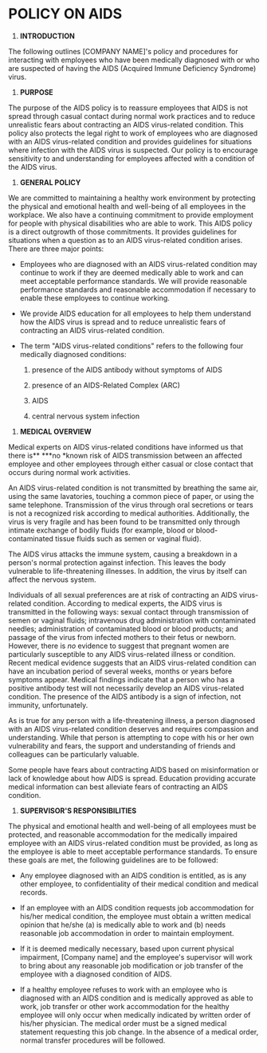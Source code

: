# POLICY ON AIDS

1.  **INTRODUCTION**

The following outlines \[COMPANY NAME\]'s policy and procedures for
interacting with employees who have been medically diagnosed with or who
are suspected of having the AIDS (Acquired Immune Deficiency Syndrome)
virus.

1.  **PURPOSE**

The purpose of the AIDS policy is to reassure employees that AIDS is not
spread through casual contact during normal work practices and to reduce
unrealistic fears about contracting an AIDS virus-related condition.
This policy also protects the legal right to work of employees who are
diagnosed with an AIDS virus-related condition and provides guidelines
for situations where infection with the AIDS virus is suspected. Our
policy is to encourage sensitivity to and understanding for employees
affected with a condition of the AIDS virus.

1.  **GENERAL POLICY**

We are committed to maintaining a healthy work environment by protecting
the physical and emotional health and well-being of all employees in the
workplace. We also have a continuing commitment to provide employment
for people with physical disabilities who are able to work. This AIDS
policy is a direct outgrowth of those commitments. It provides
guidelines for situations when a question as to an AIDS virus-related
condition arises. There are three major points:

-   Employees who are diagnosed with an AIDS virus-related condition may
    continue to work if they are deemed medically able to work and can
    meet acceptable performance standards. We will provide reasonable
    performance standards and reasonable accommodation if necessary to
    enable these employees to continue working.

-   We provide AIDS education for all employees to help them understand
    how the AIDS virus is spread and to reduce unrealistic fears of
    contracting an AIDS virus-related condition.

-   The term "AIDS virus-related conditions" refers to the following
    four medically diagnosed conditions:

    1.  presence of the AIDS antibody without symptoms of AIDS

    2.  presence of an AIDS-Related Complex (ARC)

    3.  AIDS

    4.  central nervous system infection

1.  **MEDICAL OVERVIEW**

Medical experts on AIDS virus-related conditions have informed us that
there is** ***no *known risk of AIDS transmission between an affected
employee and other employees through either casual or close contact that
occurs during normal work activities.

An AIDS virus-related condition is not transmitted by breathing the same
air, using the same lavatories, touching a common piece of paper, or
using the same telephone. Transmission of the virus through oral
secretions or tears is not a recognized risk according to medical
authorities. Additionally, the virus is very fragile and has been found
to be transmitted only through intimate exchange of bodily fluids (for
example, blood or blood-contaminated tissue fluids such as semen or
vaginal fluid).

The AIDS virus attacks the immune system, causing a breakdown in a
person's normal protection against infection. This leaves the body
vulnerable to life-threatening illnesses. In addition, the virus by
itself can affect the nervous system.

Individuals of all sexual preferences are at risk of contracting an AIDS
virus-related condition. According to medical experts, the AIDS virus is
transmitted in the following ways: sexual contact through transmission
of semen or vaginal fluids; intravenous drug administration with
contaminated needles; administration of contaminated blood or blood
products; and passage of the virus from infected mothers to their fetus
or newborn. However, there is *no* evidence to suggest that pregnant
women are particularly susceptible to any AIDS virus-related illness or
condition. Recent medical evidence suggests that an AIDS virus-related
condition can have an incubation period of several weeks, months or
years before symptoms appear. Medical findings indicate that a person
who has a positive antibody test will not necessarily develop an AIDS
virus-related condition. The presence of the AIDS antibody is a sign of
infection, not immunity, unfortunately.

As is true for any person with a life-threatening illness, a person
diagnosed with an AIDS virus-related condition deserves and requires
compassion and understanding. While that person is attempting to cope
with his or her own vulnerability and fears, the support and
understanding of friends and colleagues can be particularly valuable.

Some people have fears about contracting AIDS based on misinformation or
lack of knowledge about how AIDS is spread. Education providing accurate
medical information can best alleviate fears of contracting an AIDS
condition.

1.  **SUPERVISOR'S RESPONSIBILITIES**

The physical and emotional health and well-being of all employees must
be protected, and reasonable accommodation for the medically impaired
employee with an AIDS virus-related condition must be provided, as long
as the employee is able to meet acceptable performance standards. To
ensure these goals are met, the following guidelines are to be followed:

-   Any employee diagnosed with an AIDS condition is entitled, as is any
    other employee, to confidentiality of their medical condition and
    medical records.

-   If an employee with an AIDS condition requests job accommodation for
    his/her medical condition, the employee must obtain a written
    medical opinion that he/she (a) is medically able to work and (b)
    needs reasonable job accommodation in order to maintain employment.

-   If it is deemed medically necessary, based upon current physical
    impairment, \[Company name\] and the employee's supervisor will work
    to bring about any reasonable job modification or job transfer of
    the employee with a diagnosed condition of AIDS.

-   If a healthy employee refuses to work with an employee who is
    diagnosed with an AIDS condition and is medically approved as able
    to work, job transfer or other work accommodation for the healthy
    employee will only occur when medically indicated by written order
    of his/her physician. The medical order must be a signed medical
    statement requesting this job change. In the absence of a medical
    order, normal transfer procedures will be followed.
